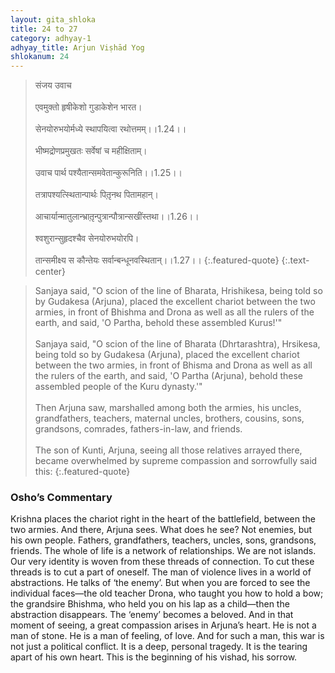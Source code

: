 ```yaml
---
layout: gita_shloka
title: 24 to 27
category: adhyay-1
adhyay_title: Arjun Viṣhād Yog
shlokanum: 24
---
```


> संजय उवाच<br><br>एवमुक्तो हृषीकेशो गुडाकेशेन भारत।<br><br>सेनयोरुभयोर्मध्ये स्थापयित्वा रथोत्तमम्।।1.24।।<br><br>भीष्मद्रोणप्रमुखतः सर्वेषां च महीक्षिताम्।<br><br>उवाच पार्थ पश्यैतान्समवेतान्कुरूनिति।।1.25।।<br><br>तत्रापश्यत्स्थितान्पार्थः पितृ़नथ पितामहान्।<br><br>आचार्यान्मातुलान्भ्रातृ़न्पुत्रान्पौत्रान्सखींस्तथा।।1.26।।<br><br>श्वशुरान्सुहृदश्चैव सेनयोरुभयोरपि।<br><br>तान्समीक्ष्य स कौन्तेयः सर्वान्बन्धूनवस्थितान्।।1.27।।
{:.featured-quote}
{:.text-center}

> Sanjaya said, "O scion of the line of Bharata, Hrishikesa, being told so by Gudakesa (Arjuna), placed the excellent chariot between the two armies, in front of Bhishma and Drona as well as all the rulers of the earth, and said, 'O Partha, behold these assembled Kurus!'"<br><br>Sanjaya said, "O scion of the line of Bharata (Dhrtarashtra), Hrsikesa, being told so by Gudakesa (Arjuna), placed the excellent chariot between the two armies, in front of Bhisma and Drona as well as all the rulers of the earth, and said, 'O Partha (Arjuna), behold these assembled people of the Kuru dynasty.'"<br><br>Then Arjuna saw, marshalled among both the armies, his uncles, grandfathers, teachers, maternal uncles, brothers, cousins, sons, grandsons, comrades, fathers-in-law, and friends.<br><br>The son of Kunti, Arjuna, seeing all those relatives arrayed there, became overwhelmed by supreme compassion and sorrowfully said this:
{:.featured-quote}

### Osho’s Commentary
Krishna places the chariot right in the heart of the battlefield, between the two armies. And there, Arjuna sees. What does he see? Not enemies, but his own people. Fathers, grandfathers, teachers, uncles, sons, grandsons, friends.
The whole of life is a network of relationships. We are not islands. Our very identity is woven from these threads of connection. To cut these threads is to cut a part of oneself.
The man of violence lives in a world of abstractions. He talks of ‘the enemy’. But when you are forced to see the individual faces—the old teacher Drona, who taught you how to hold a bow; the grandsire Bhishma, who held you on his lap as a child—then the abstraction disappears. The ‘enemy’ becomes a beloved.
And in that moment of seeing, a great compassion arises in Arjuna’s heart. He is not a man of stone. He is a man of feeling, of love. And for such a man, this war is not just a political conflict. It is a deep, personal tragedy. It is the tearing apart of his own heart. This is the beginning of his vishad, his sorrow.
